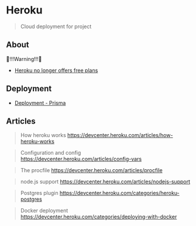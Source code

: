 # Heroku
> Cloud deployment for project

## About

🚨!!!Warning!!!🚨
- [Heroku no longer offers free plans](https://techcrunch.com/2022/08/25/heroku-announces-plans-to-eliminate-free-plans-blaming-fraud-and-abuse/)

## Deployment

- [Deployment - Prisma](https://www.prisma.io/docs/guides/deployment/deployment-guides/deploying-to-heroku)

## Articles

> How heroku works
https://devcenter.heroku.com/articles/how-heroku-works

> Configuration and config
https://devcenter.heroku.com/articles/config-vars

> The procfile
https://devcenter.heroku.com/articles/procfile

> node.js support
https://devcenter.heroku.com/articles/nodejs-support

> Postgres plugin
https://devcenter.heroku.com/categories/heroku-postgres

> Docker deployment
https://devcenter.heroku.com/categories/deploying-with-docker

